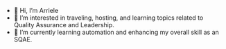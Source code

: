 - 👋 Hi, I’m Arriele
- 👀 I’m interested in traveling, hosting, and learning topics related to Quality Assurance and Leadership.
- 🌱 I’m currently learning automation and enhancing my overall skill as an SQAE.

